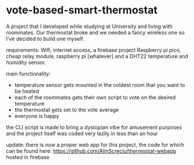# vote-based-smart-thermostat
A project that I developed while studying at University and living with roommates. 
Our thermostat broke and we needed a fancy wireless one so I've decided to build one myself.

requirements: Wifi, internet access, a firebase project Raspberry pi pico, cheap relay module, raspberry pi [whatever] and a DHT22 temperature and humidity sensor.

main functionality:
  - temperature sensor gets mounted in the coldest room that you want to be heated
  - each of the roommates gets their own script to vote on the desired temperature
  - the thermostat gets set to the vote average
  - everyone is happy 

the CLI script is made to bring a dystopian vibe for amusement purposes
and the project itself was coded very lazily in less than an hour

update: there is now a proper web app for this project, the code for which can be found here:
https://github.com/AlinScreciu/thermostat-webapp
hosted in firebase

